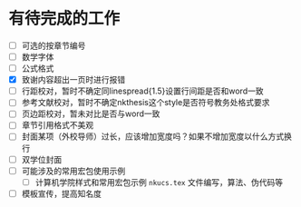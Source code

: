 # 有待完成的工作

- [ ] 可选的按章节编号
- [ ] 数学字体
- [ ] 公式格式
- [x] 致谢内容超出一页时进行报错
- [ ] 行距校对，暂时不确定同linespread{1.5}设置行间距是否和word一致
- [ ] 参考文献校对，暂时不确定nkthesis这个style是否符号教务处格式要求
- [ ] 页边距校对，暂未对比是否与word一致
- [ ] 章节引用格式不美观
- [ ] 封面某项（外校导师）过长，应该增加宽度吗？如果不增加宽度以什么方式换行
- [ ] 双学位封面
- [ ] 可能涉及的常用宏包使用示例
  - [ ] 计算机学院样式和常用宏包示例 `nkucs.tex` 文件编写，算法、伪代码等
- [ ] 模板宣传，提高知名度
